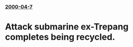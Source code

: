 ### [2000-04-7](/news/2000/04/7/index.md)

#  Attack submarine ex-Trepang completes being recycled.



